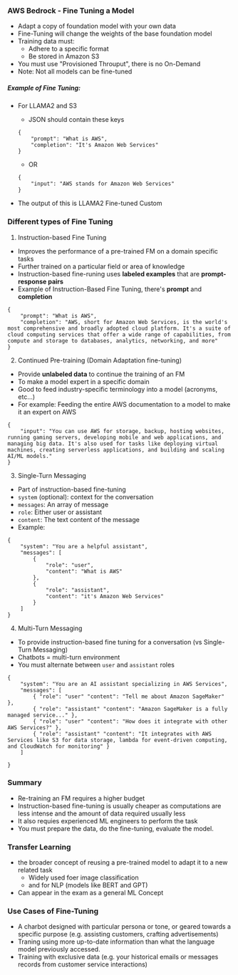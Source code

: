 ### AWS Bedrock - Fine Tuning a Model
- Adapt a copy of foundation model with your own data
- Fine-Tuning will change the weights of the base foundation model
- Training data must:
    - Adhere to a specific format
    - Be stored in Amazon S3
- You must use "Provisioned Throuput", there is no On-Demand
- Note: Not all models can be fine-tuned


##### Example of Fine Tuning:
- For LLAMA2 and S3
    - JSON should contain these keys
    ```
    {
        "prompt": "What is AWS",
        "completion": "It's Amazon Web Services"
    }
    ```
    - OR 
    ```
    {
        "input": "AWS stands for Amazon Web Services"
    }
    ```

- The output of this is LLAMA2 Fine-tuned Custom

### Different types of Fine Tuning

1) Instruction-based Fine Tuning
- Improves the performance of a pre-trained FM on a domain specific tasks
- Further trained on a particular field or area of knowledge
- Instruction-based fine-runing uses **labeled examples** that are **prompt-response pairs**
- Example of Instruction-Based Fine Tuning, there's **prompt** and **completion**
```
{
    "prompt": "What is AWS",
    "completion": "AWS, short for Amazon Web Services, is the world's most comprehensive and broadly adopted cloud platform. It's a suite of cloud computing services that offer a wide range of capabilities, from compute and storage to databases, analytics, networking, and more"
}
```


2) Continued Pre-training (Domain Adaptation fine-tuning)
- Provide **unlabeled data** to continue the training of an FM
- To make a model expert in a specific domain
- Good to feed industry-specific terminology into a model (acronyms, etc...)
- For example: Feeding the entire AWS documentation to a model to make it an expert on AWS
```
{
    "input": "You can use AWS for storage, backup, hosting websites, running gaming servers, developing mobile and web applications, and managing big data. It's also used for tasks like deploying virtual machines, creating serverless applications, and building and scaling AI/ML models."
}
```

3) Single-Turn Messaging
- Part of instruction-based fine-tuning
- `system` (optional): context for the conversation
- `messages`: An array of message
- `role`: Either user or assistant
- `content`: The text content of the message
- Example:
```
{
    "system": "You are a helpful assistant",
    "messages": [
        {
            "role": "user",
            "content": "What is AWS"
        },
        {
            "role": "assistant",
            "content": "it's Amazon Web Services"
        }
    ]
}
```

4) Multi-Turn Messaging
- To provide instruction-based fine tuning for a conversation (vs Single-Turn Messaging)
- Chatbots = multi-turn environment
- You must alternate between `user` and `assistant` roles

```
{
    "system": "You are an AI assistant specializing in AWS Services",
    "messages": [
        { "role": "user" "content": "Tell me about Amazon SageMaker" },
        { "role": "assistant" "content": "Amazon SageMaker is a fully managed service..." },
        { "role": "user" "content": "How does it integrate with other AWS Services?" },
        { "role": "assistant" "content": "It integrates with AWS Services like S3 for data storage, lambda for event-driven computing, and CloudWatch for monitoring" }
    ]

}
```

### Summary
- Re-training an FM requires a higher budget
- Instruction-based fine-tuning is usually cheaper as computations are less intense and the amount of data required usually less
- It also requies experienced ML engineers to perform the task
- You must prepare the data, do the fine-tuning, evaluate the model. 


### Transfer Learning 
- the broader concept of reusing a pre-trained model to adapt it to a new related task
    - Widely used foer image classification
    - and for NLP (models like BERT and GPT)
- Can appear in the exam as a general ML Concept

### Use Cases of Fine-Tuning
- A charbot designed with particular persona or tone, or geared towards a specific purpose (e.g. assisting customers, crafting advertisements)
- Traning using more up-to-date information than what the language model previously accessed. 
- Training with exclusive data (e.g. your historical emails or messages records from customer service interactions)